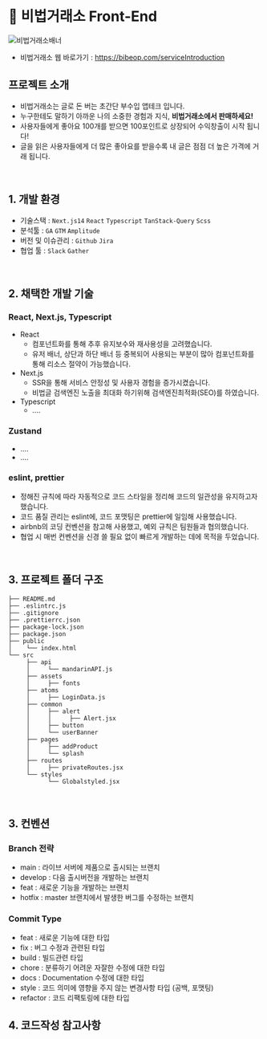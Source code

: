 # 📕 비법거래소 Front-End

![비법거래소배너](https://github.com/user-attachments/assets/b4a9af4c-ba0b-44b1-a9a0-773e7e3d47a3)


- 비법거래소 웹 바로가기 : https://bibeop.com/serviceIntroduction

## 프로젝트 소개

- 비법거래소는 글로 돈 버는 초간단 부수입 앱테크 입니다.
- 누구한테도 말하기 아까운 나의 소중한 경험과 지식, <strong>비법거래소에서 판매하세요!</strong>
- 사용자들에게 좋아요 100개를 받으면 100포인트로 상장되어 수익창출이 시작 됩니다!
- 글을 읽은 사용자들에게 더 많은 좋아요를 받을수록 내 글은 점점 더 높은 가격에 거래 됩니다.

<br>

## 1. 개발 환경
- 기술스택 : ```Next.js14``` ```React``` ```Typescript``` ```TanStack-Query``` ```Scss```
- 분석툴 : ```GA``` ```GTM``` ```Amplitude```
- 버전 및 이슈관리 : ```Github``` ```Jira```
- 협업 툴 : ```Slack``` ```Gather```
<br>

## 2. 채택한 개발 기술

### React, Next.js, Typescript

- React
    - 컴포넌트화를 통해 추후 유지보수와 재사용성을 고려했습니다.
    - 유저 배너, 상단과 하단 배너 등 중복되어 사용되는 부분이 많아 컴포넌트화를 통해 리소스 절약이 가능했습니다.
- Next.js
  - SSR을 통해 서비스 안정성 및 사용자 경험을 증가시켰습니다.
  - 비법글 검색엔진 노출을 최대화 하기위해 검색엔진최적화(SEO)를 하였습니다. 
- Typescript
  - ....
    
### Zustand
- ....
- ....


### eslint, prettier

- 정해진 규칙에 따라 자동적으로 코드 스타일을 정리해 코드의 일관성을 유지하고자 했습니다.
- 코드 품질 관리는 eslint에, 코드 포맷팅은 prettier에 일임해 사용했습니다.
- airbnb의 코딩 컨벤션을 참고해 사용했고, 예외 규칙은 팀원들과 협의했습니다.
- 협업 시 매번 컨벤션을 신경 쓸 필요 없이 빠르게 개발하는 데에 목적을 두었습니다.

<br>

## 3. 프로젝트 폴더 구조

```
├── README.md
├── .eslintrc.js
├── .gitignore
├── .prettierrc.json
├── package-lock.json
├── package.json
├── public
│    └── index.html
└── src
     ├── api
     │     └── mandarinAPI.js
     ├── assets
     │     ├── fonts
     ├── atoms
     │     ├── LoginData.js
     ├── common
     │     ├── alert
     │     │     ├── Alert.jsx
     │     ├── button
     │     └── userBanner
     ├── pages
     │     ├── addProduct
     │     └── splash
     ├── routes
     │     ├── privateRoutes.jsx
     └── styles
           └── Globalstyled.jsx
```

<br>

## 3. 컨벤션
### Branch 전략
* main : 라이브 서버에 제품으로 출시되는 브랜치 
* develop : 다음 출시버전을 개발하는 브랜치
* feat : 새로운 기능을 개발하는 브랜치
* hotfix : master 브랜치에서 발생한 버그를 수정하는 브랜치

  
### Commit Type
* feat : 새로운 기능에 대한 타입
* fix : 버그 수정과 관련된 타입
* build : 빌드관련 타입
* chore : 분류하기 어려운 자잘한 수정에 대한 타입
* docs : Documentation 수정에 대한 타입
* style : 코드 의미에 영향을 주지 않는 변경사항 타입 (공백, 포맷팅)
* refactor : 코드 리팩토링에 대한 타입

## 4. 코드작성 참고사항


